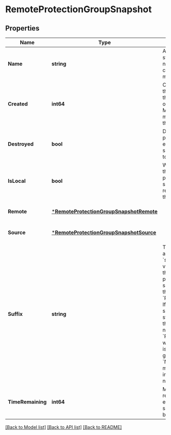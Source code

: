 # RemoteProtectionGroupSnapshot

## Properties
Name | Type | Description | Notes
------------ | ------------- | ------------- | -------------
**Name** | **string** | A locally unique, system-generated name. The name cannot be modified. | [optional] [default to null]
**Created** | **int64** | Creation time of the snapshot on the original source of the snapshot. Measured in milliseconds since the UNIX epoch. | [optional] [default to null]
**Destroyed** | **bool** | Destroyed and pending eradication? If not specified, defaults to false. | [optional] [default to null]
**IsLocal** | **bool** | Whether or not this remote protection group snapshot is replicated from the current array. | [optional] [default to null]
**Remote** | [***RemoteProtectionGroupSnapshotRemote**](RemoteProtectionGroupSnapshot_remote.md) |  | [optional] [default to null]
**Source** | [***RemoteProtectionGroupSnapshotSource**](RemoteProtectionGroupSnapshot_source.md) |  | [optional] [default to null]
**Suffix** | **string** | The suffix that is appended to the &#x60;source_name&#x60; value to generate the full remote protection group snapshot name in the form &#x60;PGROUP.SUFFIX&#x60;. If the suffix is not specified, the system constructs the snapshot name in the form &#x60;PGROUP.NNN&#x60;, where &#x60;PGROUP&#x60; is the protection group name, and &#x60;NNN&#x60; is a monotonically increasing number. | [optional] [default to null]
**TimeRemaining** | **int64** | Milliseconds remaining until eradication, if the snapshot has been destroyed. | [optional] [default to null]

[[Back to Model list]](../README.md#documentation-for-models) [[Back to API list]](../README.md#documentation-for-api-endpoints) [[Back to README]](../README.md)

